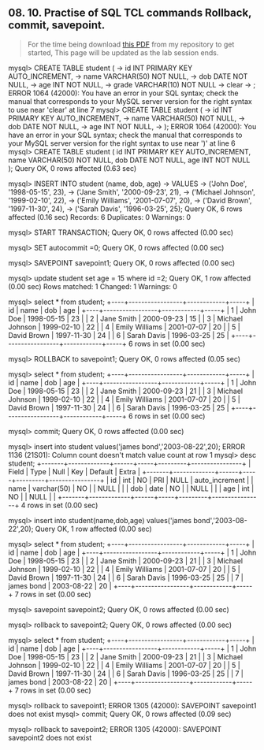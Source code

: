## 08. 10. Practise of SQL TCL commands Rollback, commit, savepoint.

> For the time being download [this PDF](pdfs/exp10.pdf) from my repository to get started, This page will be updated as the lab session ends.


mysql> CREATE TABLE student (
    ->   id INT PRIMARY KEY AUTO_INCREMENT,
    ->   name VARCHAR(50) NOT NULL,
    ->   dob DATE NOT NULL,
    ->   age INT NOT NULL,
    ->   grade VARCHAR(10) NOT NULL
    -> clear
    -> ;
ERROR 1064 (42000): You have an error in your SQL syntax; check the manual that corresponds to your MySQL server version for the right syntax to use near 'clear' at line 7
mysql> CREATE TABLE student (
    ->   id INT PRIMARY KEY AUTO_INCREMENT,
    ->   name VARCHAR(50) NOT NULL,
    ->   dob DATE NOT NULL,
    ->   age INT NOT NULL,
    -> );
ERROR 1064 (42000): You have an error in your SQL syntax; check the manual that corresponds to your MySQL server version for the right syntax to use near ')' at line 6
mysql> CREATE TABLE student (   id INT PRIMARY KEY AUTO_INCREMENT,   name VARCHAR(50) NOT NULL,   dob DATE NOT NULL,   age INT NOT NULL );
Query OK, 0 rows affected (0.63 sec)

mysql> INSERT INTO student (name, dob, age)
    -> VALUES
    ->   ('John Doe', '1998-05-15', 23),
    ->   ('Jane Smith', '2000-09-23', 21),
    ->   ('Michael Johnson', '1999-02-10', 22),
    ->   ('Emily Williams', '2001-07-07', 20),
    ->   ('David Brown', '1997-11-30', 24),
    ->   ('Sarah Davis', '1996-03-25', 25);
Query OK, 6 rows affected (0.16 sec)
Records: 6  Duplicates: 0  Warnings: 0

mysql> START TRANSACTION;
Query OK, 0 rows affected (0.00 sec)

mysql> SET autocommit =0;
Query OK, 0 rows affected (0.00 sec)

mysql> SAVEPOINT savepoint1;
Query OK, 0 rows affected (0.00 sec)

mysql> update student set age = 15 where id =2;
Query OK, 1 row affected (0.00 sec)
Rows matched: 1  Changed: 1  Warnings: 0

mysql> select * from student;
+----+-----------------+------------+-----+
| id | name            | dob        | age |
+----+-----------------+------------+-----+
|  1 | John Doe        | 1998-05-15 |  23 |
|  2 | Jane Smith      | 2000-09-23 |  15 |
|  3 | Michael Johnson | 1999-02-10 |  22 |
|  4 | Emily Williams  | 2001-07-07 |  20 |
|  5 | David Brown     | 1997-11-30 |  24 |
|  6 | Sarah Davis     | 1996-03-25 |  25 |
+----+-----------------+------------+-----+
6 rows in set (0.00 sec)

mysql> ROLLBACK to savepoint1;
Query OK, 0 rows affected (0.05 sec)

mysql> select * from student;
+----+-----------------+------------+-----+
| id | name            | dob        | age |
+----+-----------------+------------+-----+
|  1 | John Doe        | 1998-05-15 |  23 |
|  2 | Jane Smith      | 2000-09-23 |  21 |
|  3 | Michael Johnson | 1999-02-10 |  22 |
|  4 | Emily Williams  | 2001-07-07 |  20 |
|  5 | David Brown     | 1997-11-30 |  24 |
|  6 | Sarah Davis     | 1996-03-25 |  25 |
+----+-----------------+------------+-----+
6 rows in set (0.00 sec)

mysql> commit;
Query OK, 0 rows affected (0.00 sec)

mysql> insert into student values('james bond','2003-08-22',20);
ERROR 1136 (21S01): Column count doesn't match value count at row 1
mysql> desc student;
+-------+-------------+------+-----+---------+----------------+
| Field | Type        | Null | Key | Default | Extra          |
+-------+-------------+------+-----+---------+----------------+
| id    | int         | NO   | PRI | NULL    | auto_increment |
| name  | varchar(50) | NO   |     | NULL    |                |
| dob   | date        | NO   |     | NULL    |                |
| age   | int         | NO   |     | NULL    |                |
+-------+-------------+------+-----+---------+----------------+
4 rows in set (0.00 sec)

mysql> insert into student(name,dob,age) values('james bond','2003-08-22',20);
Query OK, 1 row affected (0.00 sec)

mysql> select * from student;
+----+-----------------+------------+-----+
| id | name            | dob        | age |
+----+-----------------+------------+-----+
|  1 | John Doe        | 1998-05-15 |  23 |
|  2 | Jane Smith      | 2000-09-23 |  21 |
|  3 | Michael Johnson | 1999-02-10 |  22 |
|  4 | Emily Williams  | 2001-07-07 |  20 |
|  5 | David Brown     | 1997-11-30 |  24 |
|  6 | Sarah Davis     | 1996-03-25 |  25 |
|  7 | james bond      | 2003-08-22 |  20 |
+----+-----------------+------------+-----+
7 rows in set (0.00 sec)

mysql> savepoint savepoint2;
Query OK, 0 rows affected (0.00 sec)

mysql> rollback to savepoint2;
Query OK, 0 rows affected (0.00 sec)

mysql> select * from student;
+----+-----------------+------------+-----+
| id | name            | dob        | age |
+----+-----------------+------------+-----+
|  1 | John Doe        | 1998-05-15 |  23 |
|  2 | Jane Smith      | 2000-09-23 |  21 |
|  3 | Michael Johnson | 1999-02-10 |  22 |
|  4 | Emily Williams  | 2001-07-07 |  20 |
|  5 | David Brown     | 1997-11-30 |  24 |
|  6 | Sarah Davis     | 1996-03-25 |  25 |
|  7 | james bond      | 2003-08-22 |  20 |
+----+-----------------+------------+-----+
7 rows in set (0.00 sec)

mysql> rollback to savepoint1;
ERROR 1305 (42000): SAVEPOINT savepoint1 does not exist
mysql> commit;
Query OK, 0 rows affected (0.09 sec)

mysql> rollback to savepoint2;
ERROR 1305 (42000): SAVEPOINT savepoint2 does not exist













